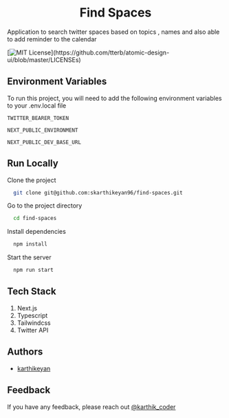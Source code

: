 <h1 align="center" style="color:'linear-gradient(to right, rgb(236, 72, 153), rgb(239, 68, 68), rgb(234, 179, 8))'"> Find Spaces </h1>
 
Application to search twitter spaces based on topics , names and also able to add reminder to the calendar


[![MIT License](https://img.shields.io/apm/l/atomic-design-ui.svg?)](https://github.com/tterb/atomic-design-ui/blob/master/LICENSEs)



## Environment Variables

To run this project, you will need to add the following environment variables to your .env.local file

`TWITTER_BEARER_TOKEN`

`NEXT_PUBLIC_ENVIRONMENT`

`NEXT_PUBLIC_DEV_BASE_URL`




## Run Locally

Clone the project

```bash
  git clone git@github.com:skarthikeyan96/find-spaces.git
```

Go to the project directory

```bash
  cd find-spaces
```

Install dependencies

```bash
  npm install
```

Start the server

```bash
  npm run start
```




## Tech Stack

1. Next.js
2. Typescript
3. Tailwindcss
4. Twitter API 


## Authors

- [karthikeyan](https://www.github.com/skarthikeyan96)


## Feedback

If you have any feedback, please reach out [@karthik_coder](https://twitter.com/karthik_coder)

